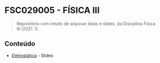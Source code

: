 # FSC029005 - FÍSICA III

> Repositório com intuito de arquivar listas e slides, da Disciplina Física III (2021 .1).

## Conteúdo

 * [Eletrostática](eletrostatica) - Slides